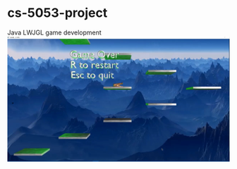 # cs-5053-project
Java LWJGL game development
[![Watch the video](https://github.com/OmkarChekuri/cs-5053-project/blob/master/EscapeToSpace.jpg)](https://drive.google.com/file/d/1ceLKpiwAVOWQrylVveeOdMTkoyjmiuSa/view?usp=sharing)
